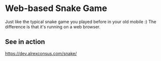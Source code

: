 # Web-based Snake Game
Just like the typical snake game you played before in your old mobile :) The difference is that it's running on a web browser.

## See in action
https://dev.alrexconsus.com/snake/
